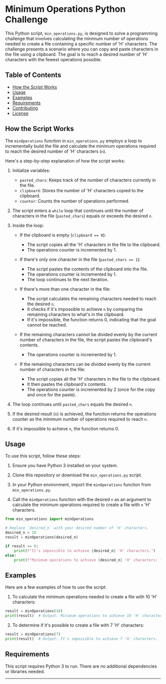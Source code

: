 # Minimum Operations Python Challenge

This Python script, `min_operations.py`, is designed to solve a programming challenge that involves calculating the minimum number of operations needed to create a file containing a specific number of 'H' characters. The challenge presents a scenario where you can copy and paste characters in the file using a clipboard. The goal is to reach a desired number of 'H' characters with the fewest operations possible.

## Table of Contents
- [How the Script Works](#how-the-script-works)
- [Usage](#usage)
- [Examples](#examples)
- [Requirements](#requirements)
- [Contributing](#contributing)
- [License](#license)

## How the Script Works

The `minOperations` function in `min_operations.py` employs a loop to incrementally build the file and calculate the minimum operations required to reach the desired number of 'H' characters (`n`).

Here's a step-by-step explanation of how the script works:

1. Initialize variables:
    - `pasted_chars`: Keeps track of the number of characters currently in the file.
    - `clipboard`: Stores the number of 'H' characters copied to the clipboard.
    - `counter`: Counts the number of operations performed.

2. The script enters a `while` loop that continues until the number of characters in the file (`pasted_chars`) equals or exceeds the desired `n`.

3. Inside the loop:
    - If the clipboard is empty (`clipboard == 0`):
        - The script copies all the 'H' characters in the file to the clipboard.
        - The operations counter is incremented by 1.

    - If there's only one character in the file (`pasted_chars == 1`):
        - The script pastes the contents of the clipboard into the file.
        - The operations counter is incremented by 1.
        - The loop continues to the next iteration.

    - If there's more than one character in the file:
        - The script calculates the remaining characters needed to reach the desired `n`.
        - It checks if it's impossible to achieve `n` by comparing the remaining characters to what's in the clipboard.
        - If it's impossible, the function returns 0, indicating that the goal cannot be reached.

    - If the remaining characters cannot be divided evenly by the current number of characters in the file, the script pastes the clipboard's contents.
        - The operations counter is incremented by 1.

    - If the remaining characters can be divided evenly by the current number of characters in the file:
        - The script copies all the 'H' characters in the file to the clipboard.
        - It then pastes the clipboard's contents.
        - The operations counter is incremented by 2 (once for the copy and once for the paste).

4. The loop continues until `pasted_chars` equals the desired `n`.

5. If the desired result (`n`) is achieved, the function returns the operations counter as the minimum number of operations required to reach `n`.

6. If it's impossible to achieve `n`, the function returns 0.

## Usage

To use this script, follow these steps:

1. Ensure you have Python 3 installed on your system.

2. Clone this repository or download the `min_operations.py` script.

3. In your Python environment, import the `minOperations` function from `min_operations.py`.

4. Call the `minOperations` function with the desired `n` as an argument to calculate the minimum operations required to create a file with `n` 'H' characters.

```python
from min_operations import minOperations

# Replace `desired_n` with your desired number of 'H' characters.
desired_n = 10
result = minOperations(desired_n)

if result == 0:
    print(f"It's impossible to achieve {desired_n} 'H' characters.")
else:
    print(f"Minimum operations to achieve {desired_n} 'H' characters: {result}")
```

## Examples

Here are a few examples of how to use the script:

1. To calculate the minimum operations needed to create a file with 10 'H' characters:

```python
result = minOperations(10)
print(result)  # Output: Minimum operations to achieve 10 'H' characters: 7
```

2. To determine if it's possible to create a file with 7 'H' characters:

```python
result = minOperations(7)
print(result)  # Output: It's impossible to achieve 7 'H' characters.
```

## Requirements

This script requires Python 3 to run. There are no additional dependencies or libraries needed.

---